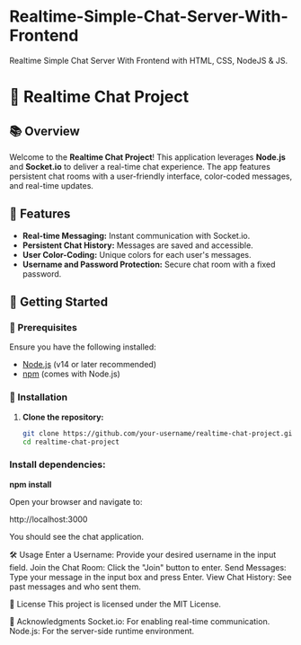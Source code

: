 # Realtime-Simple-Chat-Server-With-Frontend
Realtime Simple Chat Server With Frontend with HTML, CSS, NodeJS &amp; JS. 
# 🚀 Realtime Chat Project

## 📚 Overview

Welcome to the **Realtime Chat Project**! This application leverages **Node.js** and **Socket.io** to deliver a real-time chat experience. The app features persistent chat rooms with a user-friendly interface, color-coded messages, and real-time updates.

## 🌟 Features

- **Real-time Messaging:** Instant communication with Socket.io.
- **Persistent Chat History:** Messages are saved and accessible.
- **User Color-Coding:** Unique colors for each user's messages.
- **Username and Password Protection:** Secure chat room with a fixed password.

## 🚀 Getting Started

### 🔧 Prerequisites

Ensure you have the following installed:

- [Node.js](https://nodejs.org/) (v14 or later recommended)
- [npm](https://www.npmjs.com/) (comes with Node.js)

### 💾 Installation

1. **Clone the repository:**

   ```bash
   git clone https://github.com/your-username/realtime-chat-project.git
   cd realtime-chat-project
### Install dependencies:


**npm install**

Open your browser and navigate to:

http://localhost:3000

You should see the chat application.

🛠️ Usage
Enter a Username: Provide your desired username in the input field.
Join the Chat Room: Click the "Join" button to enter.
Send Messages: Type your message in the input box and press Enter.
View Chat History: See past messages and who sent them.

📝 License
This project is licensed under the MIT License.

🙏 Acknowledgments
Socket.io: For enabling real-time communication.
Node.js: For the server-side runtime environment.
